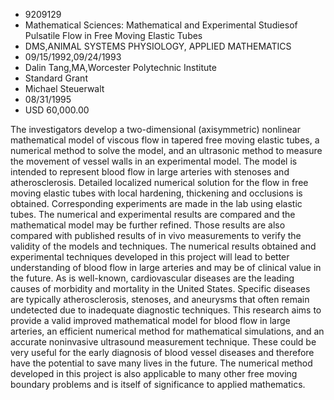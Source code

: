 
* 9209129
* Mathematical Sciences: Mathematical and Experimental Studiesof Pulsatile Flow in Free Moving Elastic Tubes
* DMS,ANIMAL SYSTEMS PHYSIOLOGY, APPLIED MATHEMATICS
* 09/15/1992,09/24/1993
* Dalin Tang,MA,Worcester Polytechnic Institute
* Standard Grant
* Michael Steuerwalt
* 08/31/1995
* USD 60,000.00

The investigators develop a two-dimensional (axisymmetric) nonlinear
mathematical model of viscous flow in tapered free moving elastic tubes, a
numerical method to solve the model, and an ultrasonic method to measure the
movement of vessel walls in an experimental model. The model is intended to
represent blood flow in large arteries with stenoses and atherosclerosis.
Detailed localized numerical solution for the flow in free moving elastic tubes
with local hardening, thickening and occlusions is obtained. Corresponding
experiments are made in the lab using elastic tubes. The numerical and
experimental results are compared and the mathematical model may be further
refined. Those results are also compared with published results of in vivo
measurements to verify the validity of the models and techniques. The numerical
results obtained and experimental techniques developed in this project will lead
to better understanding of blood flow in large arteries and may be of clinical
value in the future. As is well-known, cardiovascular diseases are the leading
causes of morbidity and mortality in the United States. Specific diseases are
typically atherosclerosis, stenoses, and aneurysms that often remain undetected
due to inadequate diagnostic techniques. This research aims to provide a valid
improved mathematical model for blood flow in large arteries, an efficient
numerical method for mathematical simulations, and an accurate noninvasive
ultrasound measurement technique. These could be very useful for the early
diagnosis of blood vessel diseases and therefore have the potential to save many
lives in the future. The numerical method developed in this project is also
applicable to many other free moving boundary problems and is itself of
significance to applied mathematics.
